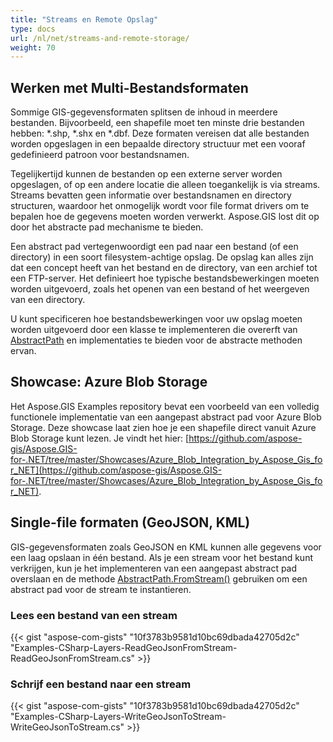```yaml
---
title: "Streams en Remote Opslag"
type: docs
url: /nl/net/streams-and-remote-storage/
weight: 70
---
```


## **Werken met Multi-Bestandsformaten**
Sommige GIS-gegevensformaten splitsen de inhoud in meerdere bestanden. Bijvoorbeeld, een shapefile moet ten minste drie bestanden hebben: *.shp, *.shx en *.dbf. Deze formaten vereisen dat alle bestanden worden opgeslagen in een bepaalde directory structuur met een vooraf gedefinieerd patroon voor bestandsnamen.

Tegelijkertijd kunnen de bestanden op een externe server worden opgeslagen, of op een andere locatie die alleen toegankelijk is via streams. Streams bevatten geen informatie over bestandsnamen en directory structuren, waardoor het onmogelijk wordt voor file format drivers om te bepalen hoe de gegevens moeten worden verwerkt. Aspose.GIS lost dit op door het abstracte pad mechanisme te bieden.

Een abstract pad vertegenwoordigt een pad naar een bestand (of een directory) in een soort filesystem-achtige opslag. De opslag kan alles zijn dat een concept heeft van het bestand en de directory, van een archief tot een FTP-server. Het definieert hoe typische bestandsbewerkingen moeten worden uitgevoerd, zoals het openen van een bestand of het weergeven van een directory.

U kunt specificeren hoe bestandsbewerkingen voor uw opslag moeten worden uitgevoerd door een klasse te implementeren die overerft van [AbstractPath](https://reference.aspose.com/gis/net/aspose.gis/abstractpath) en implementaties te bieden voor de abstracte methoden ervan.
## **Showcase: Azure Blob Storage**
Het Aspose.GIS Examples repository bevat een voorbeeld van een volledig functionele implementatie van een aangepast abstract pad voor Azure Blob Storage. Deze showcase laat zien hoe je een shapefile direct vanuit Azure Blob Storage kunt lezen. Je vindt het hier: [https://github.com/aspose-gis/Aspose.GIS-for-.NET/tree/master/Showcases/Azure_Blob_Integration_by_Aspose_Gis_for_NET](https://github.com/aspose-gis/Aspose.GIS-for-.NET/tree/master/Showcases/Azure_Blob_Integration_by_Aspose_Gis_for_NET).
## **Single-file formaten (GeoJSON, KML)**
GIS-gegevensformaten zoals GeoJSON en KML kunnen alle gegevens voor een laag opslaan in één bestand. Als je een stream voor het bestand kunt verkrijgen, kun je het implementeren van een aangepast abstract pad overslaan en de methode [AbstractPath.FromStream()](https://reference.aspose.com/gis/net/aspose.gis/abstractpath/methods/fromstream) gebruiken om een abstract pad voor de stream te instantieren.
### **Lees een bestand van een stream**
{{< gist "aspose-com-gists" "10f3783b9581d10bc69dbada42705d2c" "Examples-CSharp-Layers-ReadGeoJsonFromStream-ReadGeoJsonFromStream.cs" >}}
### **Schrijf een bestand naar een stream**
{{< gist "aspose-com-gists" "10f3783b9581d10bc69dbada42705d2c" "Examples-CSharp-Layers-WriteGeoJsonToStream-WriteGeoJsonToStream.cs" >}}
